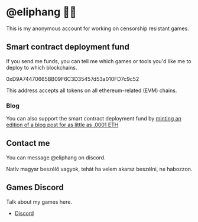 # @eliphang 🐘🧛
This is my anonymous account for working on censorship resistant games.

## Smart contract deployment fund
If you send me funds, you can tell me which games or tools you'd like me to deploy to which blockchains.

0xD9A74470665BB09F6C3D35457d53a010FD7c9c52

This address accepts all tokens on all ethereum-related (EVM) chains.

### Blog
You can also support the smart contract deployment fund by [minting an edition of a blog post for as little as .0001 ETH](https://mirror.xyz/0xD9A74470665BB09F6C3D35457d53a010FD7c9c52)

## Contact me
You can message @eliphang on discord.

Natív magyar beszélő vagyok, tehát ha velem akarsz beszélni, ne habozzon.

## Games Discord
Talk about my games here.
* [Discord](https://discord.gg/yaEXnWUQN3)

